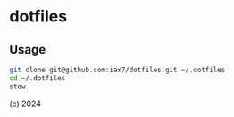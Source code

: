 # dotfiles

## Usage

```bash
git clone git@github.com:iax7/dotfiles.git ~/.dotfiles
cd ~/.dotfiles
stow
```

(c) 2024
